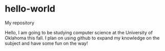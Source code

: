 # hello-world
My repository

Hello, I am going to be studying computer science at the University of Oklahoma this fall.
I plan on using github to expand my knowledge on the subject and have some fun on the way!
